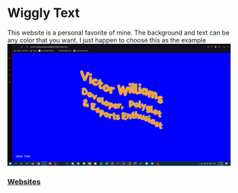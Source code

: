 # Wiggly Text
This website is a personal favorite of mine.  The background and text can be any color that you want.
I just happen to choose this as the example
![Website](wigglytext.png)


### [Websites](https://github.com/Vaporjawn/websites)
